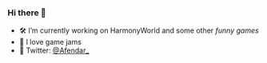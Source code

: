 ### Hi there 👋

- 🛠 I’m currently working on HarmonyWorld and some other *funny games*
- 💬 I love game jams
- 🐥 Twitter: [@Afendar_](https://twitter.com/afendar_)
